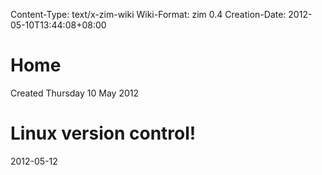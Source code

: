 Content-Type: text/x-zim-wiki
Wiki-Format: zim 0.4
Creation-Date: 2012-05-10T13:44:08+08:00

Home
======
Created Thursday 10 May 2012

Linux version control!
=====

2012-05-12
